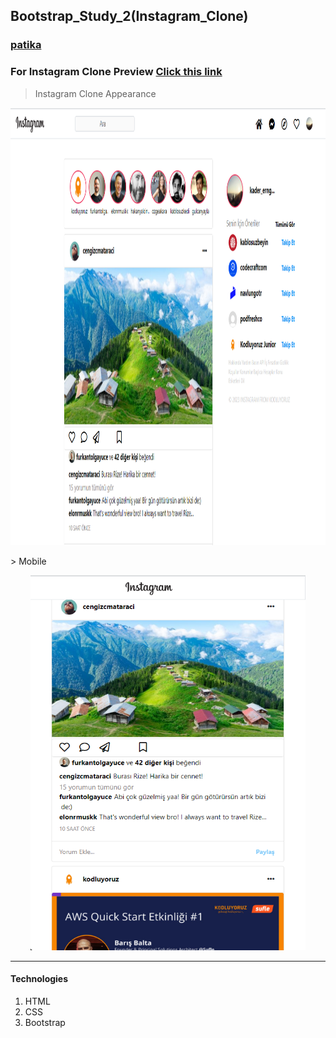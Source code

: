 ## Bootstrap_Study_2(Instagram_Clone)
### [patika](https://academy.patika.dev/tr/profile)
### For Instagram Clone Preview [Click this link](https://kaderergin.github.io/Bootstrap/Bootstrap_Study_2/) 

> Instagram Clone Appearance
<p align="center">
<img src="assets/Instagram_clone_ss_1.png"  width="1000ox" height="700px"> 
</p>
> Mobile
<p align="center">
<img src="assets/Instagram_clone_ss_2.png"  width="440ox" height="600px">
</p>
<hr>

#### Technologies
1. HTML
1. CSS
1. Bootstrap
